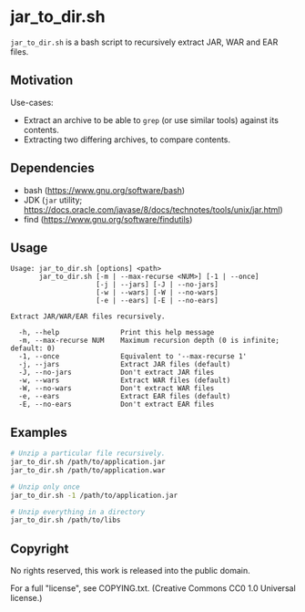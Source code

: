 # jar_to_dir.sh

`jar_to_dir.sh` is a bash script to recursively extract JAR, WAR and EAR files.

## Motivation

Use-cases:
- Extract an archive to be able to `grep` (or use similar tools) against its contents.
- Extracting two differing archives, to compare contents.

## Dependencies
- bash (https://www.gnu.org/software/bash)
- JDK (`jar` utility; https://docs.oracle.com/javase/8/docs/technotes/tools/unix/jar.html)
- find (https://www.gnu.org/software/findutils)

## Usage

```
Usage: jar_to_dir.sh [options] <path>
       jar_to_dir.sh [-m | --max-recurse <NUM>] [-1 | --once]
                     [-j | --jars] [-J | --no-jars]
                     [-w | --wars] [-W | --no-wars]
                     [-e | --ears] [-E | --no-ears]

Extract JAR/WAR/EAR files recursively.

  -h, --help               Print this help message
  -m, --max-recurse NUM    Maximum recursion depth (0 is infinite; default: 0)
  -1, --once               Equivalent to '--max-recurse 1'
  -j, --jars               Extract JAR files (default)
  -J, --no-jars            Don't extract JAR files
  -w, --wars               Extract WAR files (default)
  -W, --no-wars            Don't extract WAR files
  -e, --ears               Extract EAR files (default)
  -E, --no-ears            Don't extract EAR files
```

## Examples

```bash
# Unzip a particular file recursively.
jar_to_dir.sh /path/to/application.jar
jar_to_dir.sh /path/to/application.war

# Unzip only once
jar_to_dir.sh -1 /path/to/application.jar

# Unzip everything in a directory
jar_to_dir.sh /path/to/libs
```

## Copyright

No rights reserved, this work is released into the public domain.

For a full "license", see COPYING.txt.
(Creative Commons CC0 1.0 Universal license.)